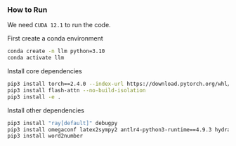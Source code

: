 ### How to Run

We need `CUDA 12.1` to run the code.

First create a conda environment

```bash
conda create -n llm python=3.10
conda activate llm
```

Install core dependencies

```bash
pip3 install torch==2.4.0 --index-url https://download.pytorch.org/whl/cu121
pip3 install flash-attn --no-build-isolation
pip3 install -e .
```

Install other dependencies

```bash
pip3 install "ray[default]" debugpy
pip3 install omegaconf latex2sympy2 antlr4-python3-runtime==4.9.3 hydra-core
pip3 install word2number
```



